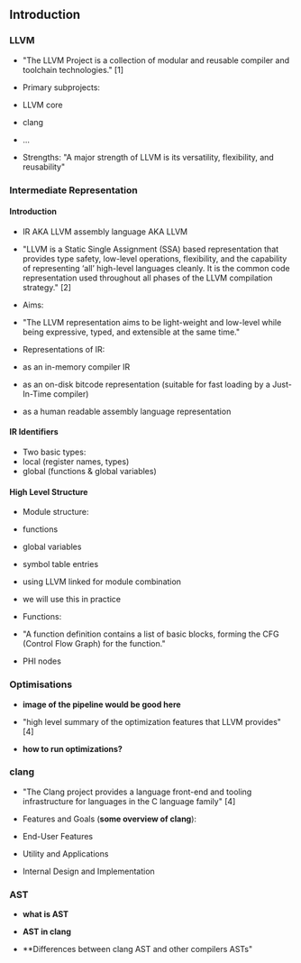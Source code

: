 <!--
References:

[1] https://llvm.org/
[2] https://llvm.org/docs/LangRef.html
[3] https://llvm.org/docs/Passes.html
[4] https://clang.llvm.org/
[5] https://clang.llvm.org/docs/IntroductionToTheClangAST.html

-->

## Introduction


### LLVM

- "The LLVM Project is a collection of modular and reusable compiler and
toolchain technologies." [1]

- Primary subprojects:
 - LLVM core
 - clang
 - ...

- Strengths: "A major strength of LLVM is its versatility, flexibility, and
reusability"

### Intermediate Representation

#### Introduction

- IR AKA LLVM assembly language AKA LLVM

- "LLVM is a Static Single Assignment (SSA) based representation that provides
type safety, low-level operations, flexibility, and the capability of
representing ‘all’ high-level languages cleanly. It is the common code
representation used throughout all phases of the LLVM compilation strategy." [2]

- Aims:
 - "The LLVM representation aims to be light-weight and low-level while being
 expressive, typed, and extensible at the same time."

- Representations of IR:
 - as an in-memory compiler IR
 - as an on-disk bitcode representation (suitable for fast loading by a
 Just-In-Time compiler)
 - as a human readable assembly language representation

#### IR Identifiers

- Two basic types:
 - local (register names, types)
 - global (functions & global variables)

#### High Level Structure

- Module structure:
 - functions
 - global variables
 - symbol table entries

- using LLVM linked for module combination
 - we will use this in practice

- Functions:
 - "A function definition contains a list of basic blocks, forming the CFG
 (Control Flow Graph) for the function."
 - PHI nodes


### Optimisations

- **image of the pipeline would be good here**

- "high level summary of the optimization features that LLVM provides" [4]

- **how to run optimizations?**


### clang

- "The Clang project provides a language front-end and tooling infrastructure
for languages in the C language family" [4]

- Features and Goals (**some overview of clang**):
 - End-User Features
 - Utility and Applications
 - Internal Design and Implementation


### AST

- **what is AST**

- **AST in clang**

- **Differences between clang AST and other compilers ASTs"
